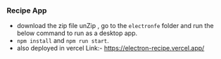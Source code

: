 ### Recipe App
 - download the zip file unZip , go to the `electronfe` folder and run the below command to run as a desktop app.
 -  `npm install` and `npm run start`.
 -  also deployed in vercel Link:- https://electron-recipe.vercel.app/

